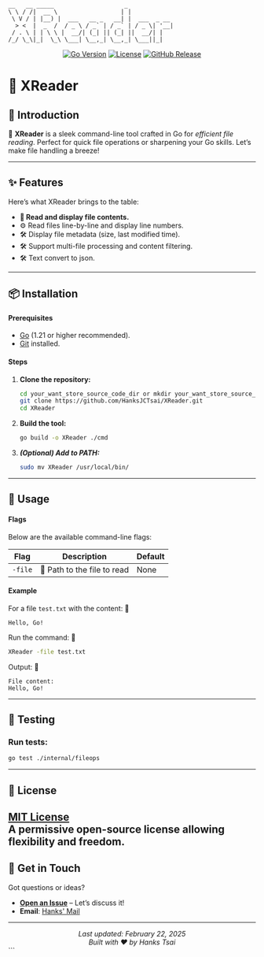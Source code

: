 ```
__   __ _____                    _
\ \ / /|  __ \                  | |
 \ V / | |__) |  ___   __ _   __| |  ___  _ __
  > <  |  _  /  / _ \ / _` | / _` | / _ \| '__|
 / . \ | | \ \ |  __/| (_| || (_| ||  __/| |
/_/ \_\|_|  \_\ \___| \__,_| \__,_| \___||_|

```
<div align="center">
  <a href="https://golang.org/"><img src="https://img.shields.io/badge/Go-1.21+-00ADD8?style=flat&logo=go" alt="Go Version"></a>
  <a href="https://github.com/HanksJCTsai/XReader/blob/main/LICENSE"><img src="https://img.shields.io/github/license/HanksJCTsai/XReader" alt="License"></a>
  <a href="https://github.com/HanksJCTsai/XReader/releases"><img src="https://img.shields.io/github/v/release/HanksJCTsai/XReader" alt="GitHub Release"></a>
</div>

# 🚀 XReader
## 🌟 Introduction
🎉 **XReader** is a sleek command-line tool crafted in Go for *efficient file reading*. Perfect for quick file operations or sharpening your Go skills. Let’s make file handling a breeze!

---
## ✨ Features
Here’s what XReader brings to the table:
- **🚀 Read and display file contents.**
- ⚙️ Read files line-by-line and display line numbers.
- 🛠 Display file metadata (size, last modified time).
- 🛠️ Support multi-file processing and content filtering.
- 🛠 Text convert to json.
---
## 📦 Installation
#### Prerequisites
- [Go](https://go.dev/dl/) (1.21 or higher recommended).
- [Git](https://git-scm.com/downloads) installed.
#### Steps
1. **Clone the repository:**
   ```bash
   cd your_want_store_source_code_dir or mkdir your_want_store_source_code_dir
   git clone https://github.com/HanksJCTsai/XReader.git
   cd XReader
   ```
2. **Build the tool:**
   ```bash
   go build -o XReader ./cmd
   ```
3. ***(Optional) Add to PATH:***
   ```bash
   sudo mv XReader /usr/local/bin/
   ```
---
## 🚀 Usage
#### Flags
Below are the available command-line flags:

| Flag           | Description                 | Default       |
|---------------|-----------------------------|--------------|
| `-file`       | 🎯 Path to the file to read | None         |

#### Example
   For a file `test.txt` with the content: 📖
   ```text
   Hello, Go!
   ```
   Run the command: 🚀
   ```bash
   XReader -file test.txt
   ```
   Output: 🎉
   ```text
   File content:
   Hello, Go!
   ```
---
## 🧪 Testing
### Run tests:
```bash
go test ./internal/fileops
```
---
## 📜 License
**[MIT License](https://opensource.org/licenses/MIT)**  
A permissive open-source license allowing flexibility and freedom.
---
## 📩 Get in Touch
Got questions or ideas?
- **[Open an Issue](https://github.com/HanksJCTsai/XReader/issues)** – Let’s discuss it!
- **Email**: [Hanks' Mail](mailto:u2_u2@msn.com)
---
<div align="center"> <em>Last updated: February 22, 2025</em><br> <em>Built with ❤️ by Hanks Tsai</em> </div> ```